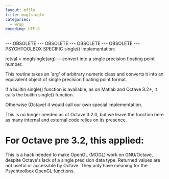 ```yaml
---
layout: mfile
title: moglsingle
categories:
  - wrap
encoding: UTF-8
---
```


--- OBSOLETE --- OBSOLETE --- OBSOLETE --- OBSOLETE ---
PSYCHTOOLBOX SPECIFIC single() implementation:

retval = moglsingle(arg) -- convert into
a single precision floating point number.

This routine takes an 'arg' of arbitrary
numeric class and converts it into an equivalent
object of single precision floating point format.

If a builtin single() function is available,
as on Matlab and Octave 3.2+, it calls the builtin
single() function.

Otherwise (Octave) it would call our own special
implementation.

This is no longer needed as of Octave 3.2.0, but we leave the function
here as many internal and external code relies on its presence.

# For Octave pre 3.2, this applied:

This is a hack needed to make OpenGL (MOGL) work
on GNU/Octave, despite Octave's lack of a single
precision data type. Returned values are not
useful or accessible by Octave. They only have
meaning for the Psychtoolbox OpenGL functions.
